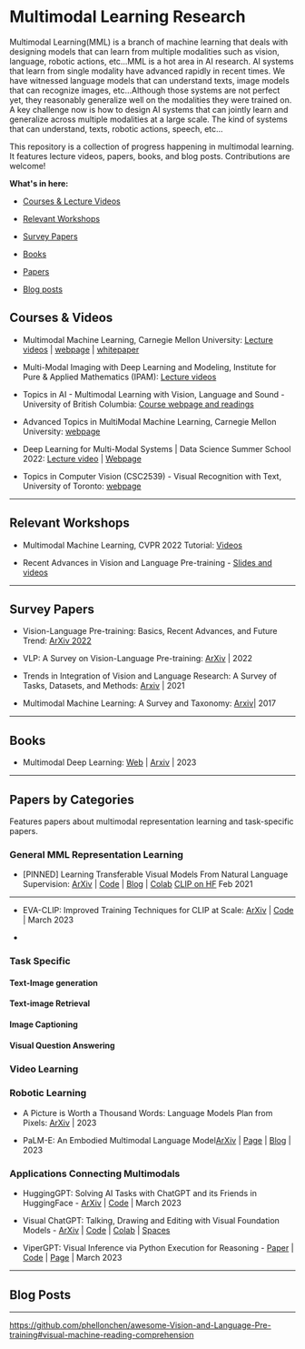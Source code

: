 # Multimodal Learning Research

Multimodal Learning(MML) is a branch of machine learning that deals with designing models that can learn from multiple modalities such as vision, language, robotic actions, etc...MML is a hot area in AI research. AI systems that learn from single modality have advanced rapidly in recent times. We have witnessed language models that can understand texts, image models that can recognize images, etc...Although those systems are not perfect yet, they reasonably generalize well on the modalities they were trained on. A key challenge now is how to design AI systems that can jointly learn and generalize across multiple modalities at a large scale. The kind of systems that can understand, texts, robotic actions, speech, etc...

This repository is a collection of progress happening in multimodal learning. It features lecture videos, papers, books, and blog posts. Contributions are welcome!

**What's in here:**
* [Courses & Lecture Videos](#books)

* [Relevant Workshops](#relevant-workshops)

* [Survey Papers](#survey-papers)

* [Books](#books)

* [Papers](#papers-by-categories)

* [Blog posts](#blog-posts)

## Courses & Videos

* Multimodal Machine Learning, Carnegie Mellon University: [Lecture videos](https://www.youtube.com/playlist?list=PL-Fhd_vrvisNM7pbbevXKAbT_Xmub37fA) | [webpage](https://cmu-multicomp-lab.github.io/mmml-course/fall2022/schedule/) | [whitepaper](https://aclanthology.org/P17-5002.pdf)

* Multi-Modal Imaging with Deep Learning and Modeling, Institute for Pure & Applied Mathematics (IPAM): [Lecture videos](https://www.youtube.com/playlist?list=PLHyI3Fbmv0Sdctgfh7uLkabghB2H2yw3b)

* Topics in AI - Multimodal Learning with Vision, Language and Sound - University of British Columbia: [Course webpage and readings](https://www.cs.ubc.ca/~lsigal/teaching22_Term1.html)

* Advanced Topics in MultiModal Machine Learning, Carnegie Mellon University: [webpage](https://cmu-multicomp-lab.github.io/adv-mmml-course/spring2023/schedule/)

* Deep Learning for Multi-Modal Systems | Data Science Summer School 2022: [Lecture video](https://www.youtube.com/watch?v=hLxMf7EdyQs&t=1s) | [Webpage](https://ds3.ai/2022/deep-learning.html)

* Topics in Computer Vision (CSC2539) - Visual Recognition with Text, University of Toronto: [webpage](http://www.cs.utoronto.ca/~fidler/teaching/2017/CSC2539.html)

***********************
## Relevant Workshops
* Multimodal Machine Learning, CVPR 2022 Tutorial: [Videos](https://www.youtube.com/playlist?list=PLki3HkfgNEsKPcpj5Vv2P98SRAT9wxIDa)

* Recent Advances in Vision and Language Pre-training - [Slides and videos](https://vlp-tutorial.github.io)

***********************

## Survey Papers

* Vision-Language Pre-training: Basics, Recent Advances, and Future Trend: [ArXiv 2022](https://arxiv.org/abs/2210.09263)

* VLP: A Survey on Vision-Language Pre-training: [ArXiv](https://arxiv.org/abs/2202.09061) | 2022

* Trends in Integration of Vision and Language Research: A Survey of Tasks, Datasets, and Methods: [Arxiv](https://arxiv.org/pdf/1907.09358.pdf) | 2021

* Multimodal Machine Learning: A Survey and Taxonomy: [Arxiv](https://arxiv.org/abs/1705.09406)| 2017

************
## Books

* Multimodal Deep Learning: [Web](https://slds-lmu.github.io/seminar_multimodal_dl/index.html) | [Arxiv](https://arxiv.org/abs/2301.04856) | 2023

***********************
## Papers by Categories

Features papers about multimodal representation learning and task-specific papers.

### General MML Representation Learning

* [PINNED] Learning Transferable Visual Models From Natural Language Supervision: [ArXiv](https://arxiv.org/abs/2103.00020) | [Code](https://github.com/OpenAI/CLIP) | [Blog](https://openai.com/research/clip) | [Colab](https://colab.research.google.com/github/openai/clip/blob/master/notebooks/Interacting_with_CLIP.ipynb) [CLIP on HF](https://huggingface.co/docs/transformers/model_doc/clip)  Feb 2021

**************

* EVA-CLIP: Improved Training Techniques for CLIP at Scale: [ArXiv](https://arxiv.org/abs/2303.15389) | [Code](https://github.com/baaivision/EVA/tree/master/EVA-CLIP) | March 2023

* 


### Task Specific

#### Text-Image generation

#### Text-image Retrieval

#### Image Captioning

#### Visual Question Answering

### Video Learning

### Robotic Learning
* A Picture is Worth a Thousand Words: Language Models Plan from Pixels: [ArXiv](https://arxiv.org/pdf/2303.09031.pdf) | 2023

* PaLM-E: An Embodied Multimodal Language Model[ArXiv](https://arxiv.org/pdf/2303.03378.pdf) | [Page](https://palm-e.github.io) | [Blog](https://ai.googleblog.com/2023/03/palm-e-embodied-multimodal-language.html) | 2023

### Applications Connecting Multimodals

* HuggingGPT: Solving AI Tasks with ChatGPT and its Friends in HuggingFace - [ArXiv](https://arxiv.org/abs/2303.17580) | [Code](https://github.com/microsoft/JARVIS) | March 2023

* Visual ChatGPT: Talking, Drawing and Editing with Visual Foundation Models - [ArXiv](https://arxiv.org/abs/2303.04671) | [Code](https://github.com/microsoft/visual-chatgpt) | [Colab](https://colab.research.google.com/drive/11BtP3h-w0dZjA-X8JsS9_eo8OeGYvxXB#scrollTo=8nCGkaV0_xBP) | [Spaces](https://huggingface.co/spaces/microsoft/visual_chatgpt)

* ViperGPT: Visual Inference via Python Execution for Reasoning - [Paper](https://arxiv.org/abs/2303.08128) | [Code](https://github.com/cvlab-columbia/viper) | [Page](https://viper.cs.columbia.edu) | March 2023

***********************

## Blog Posts

******************


https://github.com/phellonchen/awesome-Vision-and-Language-Pre-training#visual-machine-reading-comprehension